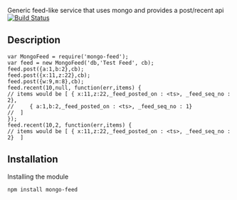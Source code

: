 Generic feed-like service that uses mongo and provides a post/recent api
[![Build Status](https://travis-ci.org/ogt/mongo-feed.png)](https://travis-ci.org/ogt/mongo-feed)

## Description
```
var MongoFeed = require('mongo-feed');
var feed = new MongoFeed('db,'Test Feed', cb);
feed.post({a:1,b:2},cb);
feed.post({x:11,z:22},cb);
feed.post({w:9,m:8},cb);
feed.recent(10,null, function(err,items) {
// items would be [ { x:11,z:22,_feed_posted_on : <ts>, _feed_seq_no : 2},
//     { a:1,b:2,_feed_posted_on : <ts>, _feed_seq_no : 1}
//  ]
});
feed.recent(10,2, function(err,items) {
// items would be [ { x:11,z:22,_feed_posted_on : <ts>, _feed_seq_no : 2}  ]
```

## Installation 

Installing the module
```
npm install mongo-feed
```
